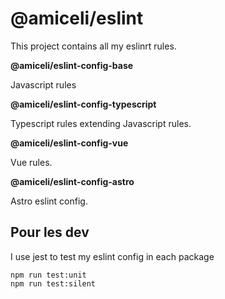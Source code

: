 # @amiceli/eslint

This project contains all my eslinrt rules.

**@amiceli/eslint-config-base**

Javascript rules

**@amiceli/eslint-config-typescript**

Typescript rules extending Javascript rules.

**@amiceli/eslint-config-vue**

Vue rules.

**@amiceli/eslint-config-astro**

Astro eslint config.

## Pour les dev

I use jest to test my eslint config in each package

    npm run test:unit
    npm run test:silent

